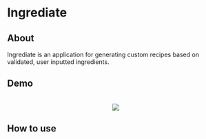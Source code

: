 # Ingrediate

## About
Ingrediate is an application for generating custom recipes based on validated, user inputted ingredients.

## Demo

<br />

<div align="center">
    <img src="/public/assets/ingrediate-demo.gif">
</div>

## How to use
